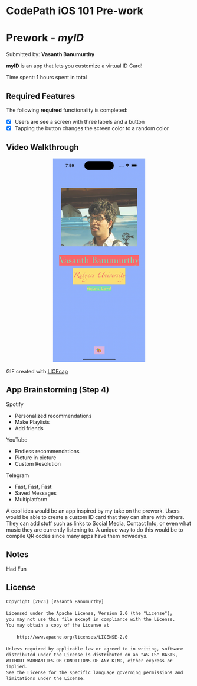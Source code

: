 # CodePath iOS 101 Pre-work
# Prework - *myID*

Submitted by: **Vasanth Banumurthy**

**myID** is an app that lets you customize a virtual ID Card!

Time spent: **1** hours spent in total

## Required Features

The following **required** functionality is completed:

- [x] Users are see a screen with three labels and a button
- [x] Tapping the button changes the screen color to a random color
 
## Video Walkthrough

<p align="center">
  <img src="preworkDemo.gif" width="250" height="550"/>
</p>

<!-- Replace this with whatever GIF tool you used! -->
GIF created with [LICEcap](https://www.cockos.com/licecap/)
<!-- Recommended tools:
[Kap](https://getkap.co/) for macOS
[ScreenToGif](https://www.screentogif.com/) for Windows
[peek](https://github.com/phw/peek) for Linux. -->

## App Brainstorming (Step 4)

Spotify
- Personalized recommendations
- Make Playlists
- Add friends

YouTube
- Endless recommendations
- Picture in picture
- Custom Resolution

Telegram
- Fast, Fast, Fast
- Saved Messages
- Multiplatform

A cool idea would be an app inspired by my take on the prework. Users would be able to create a custom ID card that they can share with others. They can add stuff such as links to Social Media, Contact Info, or even what music they are currently listening to. A unique way to do this would be to compile QR codes since many apps have them nowadays.

## Notes

Had Fun

## License

    Copyright [2023] [Vasanth Banumurthy]

    Licensed under the Apache License, Version 2.0 (the "License");
    you may not use this file except in compliance with the License.
    You may obtain a copy of the License at

        http://www.apache.org/licenses/LICENSE-2.0

    Unless required by applicable law or agreed to in writing, software
    distributed under the License is distributed on an "AS IS" BASIS,
    WITHOUT WARRANTIES OR CONDITIONS OF ANY KIND, either express or implied.
    See the License for the specific language governing permissions and
    limitations under the License.
